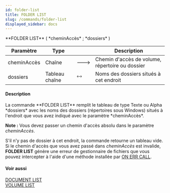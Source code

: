```yaml
---
id: folder-list
title: FOLDER LIST
slug: /commands/folder-list
displayed_sidebar: docs
---
```


<!--REF #_command_.FOLDER LIST.Syntax-->**FOLDER LIST** ( *cheminAccès* ; *dossiers* )<!-- END REF-->
<!--REF #_command_.FOLDER LIST.Params-->
| Paramètre | Type |  | Description |
| --- | --- | --- | --- |
| cheminAccès | Chaîne | &#x1F852; | Chemin d'accès de volume, répertoire ou dossier |
| dossiers | Tableau chaîne | &#x1F858; | Noms des dossiers situés à cet endroit |

<!-- END REF-->

#### Description 

<!--REF #_command_.FOLDER LIST.Summary-->La commande **FOLDER LIST** remplit le tableau de type Texte ou Alpha *dossiers* avec les noms des dossiers (répertoires sous Windows) situés à l'endroit que vous avez indiqué avec le paramètre *cheminAccès*.<!-- END REF-->

**Note :** Vous devez passer un chemin d'accès absolu dans le paramètre *cheminAccès*. 

S'il n'y pas de dossier à cet endroit, la commande retourne un tableau vide. Si le chemin d'accès que vous avez passé dans *cheminAccès* est invalide, **FOLDER LIST** génère une erreur de gestionnaire de fichiers que vous pouvez intercepter à l'aide d'une méthode installée par [ON ERR CALL](on-err-call.md).

#### Voir aussi 

[DOCUMENT LIST](document-list.md)  
[VOLUME LIST](volume-list.md)  